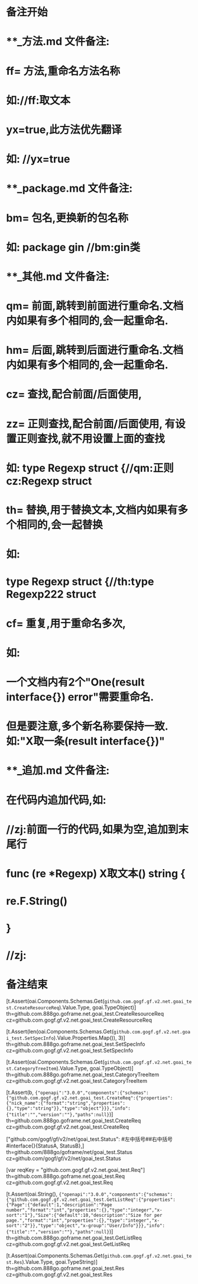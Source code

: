 # 备注开始
# **_方法.md 文件备注:
# ff= 方法,重命名方法名称
# 如://ff:取文本
#
# yx=true,此方法优先翻译
# 如: //yx=true

# **_package.md 文件备注:
# bm= 包名,更换新的包名称 
# 如: package gin //bm:gin类

# **_其他.md 文件备注:
# qm= 前面,跳转到前面进行重命名.文档内如果有多个相同的,会一起重命名.
# hm= 后面,跳转到后面进行重命名.文档内如果有多个相同的,会一起重命名.
# cz= 查找,配合前面/后面使用,
# zz= 正则查找,配合前面/后面使用, 有设置正则查找,就不用设置上面的查找
# 如: type Regexp struct {//qm:正则 cz:Regexp struct
#
# th= 替换,用于替换文本,文档内如果有多个相同的,会一起替换
# 如:
# type Regexp struct {//th:type Regexp222 struct
#
# cf= 重复,用于重命名多次,
# 如: 
# 一个文档内有2个"One(result interface{}) error"需要重命名.
# 但是要注意,多个新名称要保持一致. 如:"X取一条(result interface{})"

# **_追加.md 文件备注:
# 在代码内追加代码,如:
# //zj:前面一行的代码,如果为空,追加到末尾行
# func (re *Regexp) X取文本() string { 
# re.F.String()
# }
# //zj:
# 备注结束

[t.Assert(oai.Components.Schemas.Get(`github.com.gogf.gf.v2.net.goai_test.CreateResourceReq`).Value.Type, goai.TypeObject)]
th=github.com.888go.goframe.net.goai_test.CreateResourceReq
cz=github.com.gogf.gf.v2.net.goai_test.CreateResourceReq

[t.Assert(len(oai.Components.Schemas.Get(`github.com.gogf.gf.v2.net.goai_test.SetSpecInfo`).Value.Properties.Map()), 3)]
th=github.com.888go.goframe.net.goai_test.SetSpecInfo
cz=github.com.gogf.gf.v2.net.goai_test.SetSpecInfo

[t.Assert(oai.Components.Schemas.Get(`github.com.gogf.gf.v2.net.goai_test.CategoryTreeItem`).Value.Type, goai.TypeObject)]
th=github.com.888go.goframe.net.goai_test.CategoryTreeItem
cz=github.com.gogf.gf.v2.net.goai_test.CategoryTreeItem

[t.Assert(b, `{"openapi":"3.0.0","components":{"schemas":{"github.com.gogf.gf.v2.net.goai_test.CreateReq":{"properties":{"nick_name":{"format":"string","properties":{},"type":"string"}},"type":"object"}}},"info":{"title":"","version":""},"paths":null}`)]
th=github.com.888go.goframe.net.goai_test.CreateReq
cz=github.com.gogf.gf.v2.net.goai_test.CreateReq

["github.com/gogf/gf/v2/net/goai_test.Status": #左中括号##右中括号#interface{}{StatusA, StatusB},]
th=github.com/888go/goframe/net/goai_test.Status
cz=github.com/gogf/gf/v2/net/goai_test.Status

[var reqKey = "github.com.gogf.gf.v2.net.goai_test.Req"]
th=github.com.888go.goframe.net.goai_test.Req
cz=github.com.gogf.gf.v2.net.goai_test.Req

[t.Assert(oai.String(), `{"openapi":"3.0.0","components":{"schemas":{"github.com.gogf.gf.v2.net.goai_test.GetListReq":{"properties":{"Page":{"default":1,"description":"Page number","format":"int","properties":{},"type":"integer","x-sort":"1"},"Size":{"default":10,"description":"Size for per page.","format":"int","properties":{},"type":"integer","x-sort":"2"}},"type":"object","x-group":"User/Info"}}},"info":{"title":"","version":""},"paths":null}`)]
th=github.com.888go.goframe.net.goai_test.GetListReq
cz=github.com.gogf.gf.v2.net.goai_test.GetListReq

[t.Assert(oai.Components.Schemas.Get(`github.com.gogf.gf.v2.net.goai_test.Res`).Value.Type, goai.TypeString)]
th=github.com.888go.goframe.net.goai_test.Res
cz=github.com.gogf.gf.v2.net.goai_test.Res
